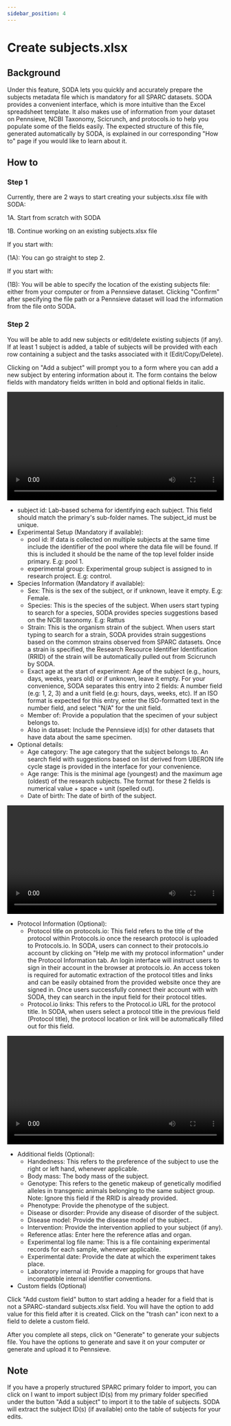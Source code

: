 ```yaml
---
sidebar_position: 4
---
```


# Create subjects.xlsx

## Background

Under this feature, SODA lets you quickly and accurately prepare the subjects metadata file which is mandatory for all SPARC datasets. SODA provides a convenient interface, which is more intuitive than the Excel spreadsheet template. It also makes use of information from your dataset on Pennsieve, NCBI Taxonomy, Scicrunch, and protocols.io to help you populate some of the fields easily. The expected structure of this file, generated automatically by SODA, is explained in our corresponding "How to" page if you would like to learn about it.

## How to

### Step 1

Currently, there are 2 ways to start creating your subjects.xlsx file with SODA:

1A. Start from scratch with SODA

1B. Continue working on an existing subjects.xlsx file

If you start with:

(1A): You can go straight to step 2.

If you start with:

(1B): You will be able to specify the location of the existing subjects file: either from your computer or from a Pennsieve dataset. Clicking "Confirm" after specifying the file path or a Pennsieve dataset will load the information from the file onto SODA.

### Step 2

You will be able to add new subjects or edit/delete existing subjects (if any). If at least 1 subject is added, a table of subjects will be provided with each row containing a subject and the tasks associated with it (Edit/Copy/Delete).

Clicking on "Add a subject" will prompt you to a form where you can add a new subject by entering information about it. The form contains the below fields with mandatory fields written in bold and optional fields in italic.

<video controls 
       width="100%" 
       src="https://github.com/fairdataihub/SODA-for-SPARC/raw/main/docs/documentation/Videos/Subjects-interface.mp4" 
/>


- subject id: Lab-based schema for identifying each subject. This field should match the primary's sub-folder names. The subject_id must be unique.
- Experimental Setup (Mandatory if available):
  - pool id: If data is collected on multiple subjects at the same time include the identifier of the pool where the data file will be found. If this is included it should be the name of the top level folder inside primary. E.g: pool 1.
  - experimental group: Experimental group subject is assigned to in research project. E.g: control.
- Species Information (Mandatory if available):
  - Sex: This is the sex of the subject, or if unknown, leave it empty. E.g: Female.
  - Species: This is the species of the subject. When users start typing to search for a species, SODA provides species suggestions based on the NCBI taxonomy. E.g: Rattus
  - Strain: This is the organism strain of the subject. When users start typing to search for a strain, SODA provides strain suggestions based on the common strains observed from SPARC datasets. Once a strain is specified, the Research Resource Identifier Identification (RRID) of the strain will be automatically pulled out from Scicrunch by SODA.
  - Exact age at the start of experiment: Age of the subject (e.g., hours, days, weeks, years old) or if unknown, leave it empty. For your convenience, SODA separates this entry into 2 fields: A number field (e.g: 1, 2, 3) and a unit field (e.g: hours, days, weeks, etc). If an ISO format is expected for this entry, enter the ISO-formatted text in the number field, and select "N/A" for the unit field.
  - Member of: Provide a population that the specimen of your subject belongs to.
  - Also in dataset: Include the Pennsieve id(s) for other datasets that have data about the same specimen.
- Optional details:
  - Age category: The age category that the subject belongs to. An search field with suggestions based on list derived from UBERON life cycle stage is provided in the interface for your convenience.
  - Age range: This is the minimal age (youngest) and the maximum age (oldest) of the research subjects. The format for these 2 fields is numerical value + space + unit (spelled out).
  - Date of birth: The date of birth of the subject.

<video controls 
       width="100%" 
       src="https://github.com/fairdataihub/SODA-for-SPARC/raw/main/docs/documentation/Videos/Subjects-species.mp4" 
/>

- Protocol Information (Optional):
  - Protocol title on protocols.io: This field refers to the title of the protocol within Protocols.io once the research protocol is uploaded to Protocols.io. In SODA, users can connect to their protocols.io account by clicking on "Help me with my protocol information" under the Protocol Information tab. An login interface will instruct users to sign in their account in the browser at protocols.io. An access token is required for automatic extraction of the protocol titles and links and can be easily obtained from the provided website once they are signed in. Once users successfully connect their account with with SODA, they can search in the input field for their protocol titles.
  - Protocol.io links: This refers to the Protocol.io URL for the protocol title. In SODA, when users select a protocol title in the previous field (Protocol title), the protocol location or link will be automatically filled out for this field.

<video controls 
       width="100%" 
       src="https://github.com/fairdataihub/SODA-for-SPARC/raw/main/docs/documentation/Videos/Subjects-protocols.mp4" 
/>
  
- Additional fields (Optional):
  - Handedness: This refers to the preference of the subject to use the right or left hand, whenever applicable.
  - Body mass: The body mass of the subject.
  - Genotype: This refers to the genetic makeup of genetically modified alleles in transgenic animals belonging to the same subject group. Note: Ignore this field if the RRID is already provided.
  - Phenotype: Provide the phenotype of the subject.
  - Disease or disorder: Provide any disease of disorder of the subject.
  - Disease model: Provide the disease model of the subject..
  - Intervention: Provide the intervention applied to your subject (if any).
  - Reference atlas: Enter here the reference atlas and organ.
  - Experimental log file name: This is a file containing experimental records for each sample, whenever applicable.
  - Experimental date: Provide the date at which the experiment takes place.
  - Laboratory internal id: Provide a mapping for groups that have incompatible internal identifier conventions.
- Custom fields (Optional)

Click "Add custom field" button to start adding a header for a field that is not a SPARC-standard subjects.xlsx field. You will have the option to add value for this field after it is created. Click on the "trash can" icon next to a field to delete a custom field.

After you complete all steps, click on "Generate" to generate your subjects file. You have the options to generate and save it on your computer or generate and upload it to Pennsieve.

## Note

If you have a properly structured SPARC primary folder to import, you can click on I want to import subject ID(s) from my primary folder specified under the button "Add a subject" to import it to the table of subjects. SODA will extract the subject ID(s) (if available) onto the table of subjects for your edits.
